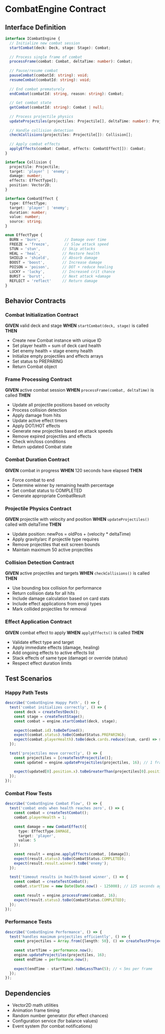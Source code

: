 # CombatEngine Contract

## Interface Definition

```typescript
interface ICombatEngine {
  // Initialize new combat session
  startCombat(deck: Deck, stage: Stage): Combat;
  
  // Process single frame of combat
  processFrame(combat: Combat, deltaTime: number): Combat;
  
  // Pause/resume combat
  pauseCombat(combatId: string): void;
  resumeCombat(combatId: string): void;
  
  // End combat prematurely
  endCombat(combatId: string, reason: string): Combat;
  
  // Get combat state
  getCombat(combatId: string): Combat | null;
  
  // Process projectile physics
  updateProjectiles(projectiles: Projectile[], deltaTime: number): Projectile[];
  
  // Handle collision detection
  checkCollisions(projectiles: Projectile[]): Collision[];
  
  // Apply combat effects
  applyEffects(combat: Combat, effects: CombatEffect[]): Combat;
}

interface Collision {
  projectile: Projectile;
  target: 'player' | 'enemy';
  damage: number;
  effects: EffectType[];
  position: Vector2D;
}

interface CombatEffect {
  type: EffectType;
  target: 'player' | 'enemy';
  duration: number;
  value: number;
  source: string;
}

enum EffectType {
  BURN = 'burn',           // Damage over time
  FREEZE = 'freeze',       // Slow attack speed
  STUN = 'stun',          // Skip attacks
  HEAL = 'heal',          // Restore health
  SHIELD = 'shield',      // Absorb damage
  BOOST = 'boost',        // Increase damage
  POISON = 'poison',      // DOT + reduce healing
  LUCKY = 'lucky',        // Increased crit chance
  BURST = 'burst',        // Next attack +damage
  REFLECT = 'reflect'     // Return damage
}
```

## Behavior Contracts

### Combat Initialization Contract
**GIVEN** valid deck and stage
**WHEN** `startCombat(deck, stage)` is called
**THEN**
- Create new Combat instance with unique ID
- Set player health = sum of deck card health
- Set enemy health = stage enemy health  
- Initialize empty projectiles and effects arrays
- Set status to PREPARING
- Return Combat object

### Frame Processing Contract  
**GIVEN** active combat session
**WHEN** `processFrame(combat, deltaTime)` is called
**THEN**
- Update all projectile positions based on velocity
- Process collision detection
- Apply damage from hits
- Update active effect timers
- Apply DOT/HOT effects
- Generate new projectiles based on attack speeds
- Remove expired projectiles and effects
- Check win/loss conditions
- Return updated Combat state

### Combat Duration Contract
**GIVEN** combat in progress
**WHEN** 120 seconds have elapsed
**THEN**
- Force combat to end
- Determine winner by remaining health percentage
- Set combat status to COMPLETED
- Generate appropriate CombatResult

### Projectile Physics Contract
**GIVEN** projectile with velocity and position
**WHEN** `updateProjectiles()` called with deltaTime
**THEN**
- Update position: newPos = oldPos + (velocity * deltaTime)
- Apply gravity/arc if projectile type requires
- Remove projectiles that exit screen bounds
- Maintain maximum 50 active projectiles

### Collision Detection Contract
**GIVEN** active projectiles and targets
**WHEN** `checkCollisions()` is called
**THEN**
- Use bounding box collision for performance
- Return collision data for all hits
- Include damage calculation based on card stats
- Include effect applications from emoji types
- Mark collided projectiles for removal

### Effect Application Contract
**GIVEN** combat effect to apply
**WHEN** `applyEffects()` is called
**THEN**
- Validate effect type and target
- Apply immediate effects (damage, healing)
- Add ongoing effects to active effects list
- Stack effects of same type (damage) or override (status)
- Respect effect duration limits

## Test Scenarios

### Happy Path Tests
```typescript
describe('CombatEngine Happy Path', () => {
  test('combat initializes correctly', () => {
    const deck = createTestDeck();
    const stage = createTestStage();
    const combat = engine.startCombat(deck, stage);
    
    expect(combat.id).toBeDefined();
    expect(combat.status).toBe(CombatStatus.PREPARING);
    expect(combat.playerHealth).toBe(deck.cards.reduce((sum, card) => sum + card.health, 0));
  });
  
  test('projectiles move correctly', () => {
    const projectiles = [createTestProjectile()];
    const updated = engine.updateProjectiles(projectiles, 16); // 1 frame at 60fps
    
    expect(updated[0].position.x).toBeGreaterThan(projectiles[0].position.x);
  });
});
```

### Combat Flow Tests
```typescript
describe('CombatEngine Combat Flow', () => {
  test('combat ends when health reaches zero', () => {
    const combat = createTestCombat();
    combat.playerHealth = 1;
    
    const damage = new CombatEffect({
      type: EffectType.DAMAGE,
      target: 'player',
      value: 5
    });
    
    const result = engine.applyEffects(combat, [damage]);
    expect(result.status).toBe(CombatStatus.COMPLETED);
    expect(result.result.winner).toBe('enemy');
  });
  
  test('timeout results in health-based winner', () => {
    const combat = createTestCombat();
    combat.startTime = new Date(Date.now() - 125000); // 125 seconds ago
    
    const result = engine.processFrame(combat, 16);
    expect(result.status).toBe(CombatStatus.COMPLETED);
  });
});
```

### Performance Tests
```typescript
describe('CombatEngine Performance', () => {
  test('handles maximum projectiles efficiently', () => {
    const projectiles = Array.from({length: 50}, () => createTestProjectile());
    
    const startTime = performance.now();
    engine.updateProjectiles(projectiles, 16);
    const endTime = performance.now();
    
    expect(endTime - startTime).toBeLessThan(5); // < 5ms per frame
  });
});
```

## Dependencies
- Vector2D math utilities
- Animation frame timing
- Random number generator (for effect chances)
- Configuration service (for balance values)
- Event system (for combat notifications)